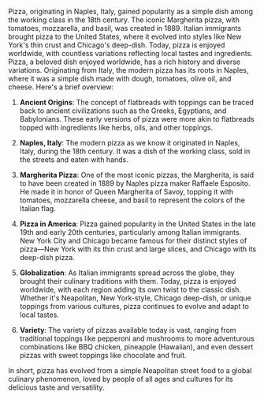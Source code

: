 Pizza, originating in Naples, Italy, gained popularity as a simple dish among the working class in the 18th century. The iconic Margherita pizza, with tomatoes, mozzarella, and basil, was created in 1889. Italian immigrants brought pizza to the United States, where it evolved into styles like New York's thin crust and Chicago's deep-dish. Today, pizza is enjoyed worldwide, with countless variations reflecting local tastes and ingredients.
Pizza, a beloved dish enjoyed worldwide, has a rich history and diverse variations. Originating from Italy, the modern pizza has its roots in Naples, where it was a simple dish made with dough, tomatoes, olive oil, and cheese. Here's a brief overview:

1. **Ancient Origins**: The concept of flatbreads with toppings can be traced back to ancient civilizations such as the Greeks, Egyptians, and Babylonians. These early versions of pizza were more akin to flatbreads topped with ingredients like herbs, oils, and other toppings.

2. **Naples, Italy**: The modern pizza as we know it originated in Naples, Italy, during the 18th century. It was a dish of the working class, sold in the streets and eaten with hands.

3. **Margherita Pizza**: One of the most iconic pizzas, the Margherita, is said to have been created in 1889 by Naples pizza maker Raffaele Esposito. He made it in honor of Queen Margherita of Savoy, topping it with tomatoes, mozzarella cheese, and basil to represent the colors of the Italian flag.

4. **Pizza in America**: Pizza gained popularity in the United States in the late 19th and early 20th centuries, particularly among Italian immigrants. New York City and Chicago became famous for their distinct styles of pizza—New York with its thin crust and large slices, and Chicago with its deep-dish pizza.

5. **Globalization**: As Italian immigrants spread across the globe, they brought their culinary traditions with them. Today, pizza is enjoyed worldwide, with each region adding its own twist to the classic dish. Whether it's Neapolitan, New York-style, Chicago deep-dish, or unique toppings from various cultures, pizza continues to evolve and adapt to local tastes.

6. **Variety**: The variety of pizzas available today is vast, ranging from traditional toppings like pepperoni and mushrooms to more adventurous combinations like BBQ chicken, pineapple (Hawaiian), and even dessert pizzas with sweet toppings like chocolate and fruit.

In short, pizza has evolved from a simple Neapolitan street food to a global culinary phenomenon, loved by people of all ages and cultures for its delicious taste and versatility.
